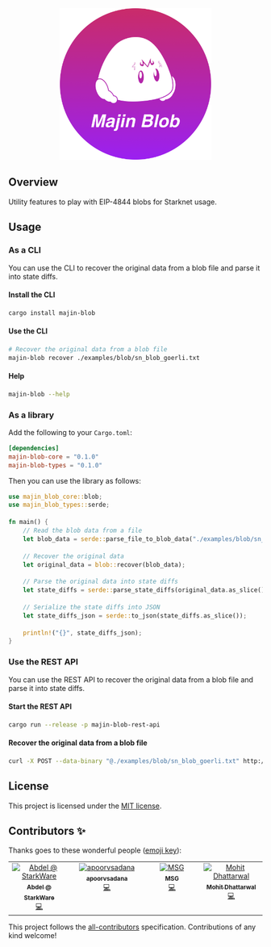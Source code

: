 <div align="center">
  <img src="docs/logo/logo - gradient bg.png" height="300"/>
</div>

## Overview

Utility features to play with EIP-4844 blobs for Starknet usage.

## Usage

### As a CLI

You can use the CLI to recover the original data from a blob file and parse it into state diffs.

#### Install the CLI

```sh
cargo install majin-blob
```

#### Use the CLI

```sh
# Recover the original data from a blob file
majin-blob recover ./examples/blob/sn_blob_goerli.txt
```

#### Help

```sh
majin-blob --help
```

### As a library

Add the following to your `Cargo.toml`:

```toml
[dependencies]
majin-blob-core = "0.1.0"
majin-blob-types = "0.1.0"
```

Then you can use the library as follows:

```rust
use majin_blob_core::blob;
use majin_blob_types::serde;

fn main() {
    // Read the blob data from a file
    let blob_data = serde::parse_file_to_blob_data("./examples/blob/sn_blob_goerli.txt");

    // Recover the original data
    let original_data = blob::recover(blob_data);

    // Parse the original data into state diffs
    let state_diffs = serde::parse_state_diffs(original_data.as_slice());

    // Serialize the state diffs into JSON
    let state_diffs_json = serde::to_json(state_diffs.as_slice());

    println!("{}", state_diffs_json);
}
```

### Use the REST API

You can use the REST API to recover the original data from a blob file and parse it into state diffs.

#### Start the REST API

```sh
cargo run --release -p majin-blob-rest-api
```

#### Recover the original data from a blob file

```sh
curl -X POST --data-binary "@./examples/blob/sn_blob_goerli.txt" http://127.0.0.1:3030/blob
```

## License

This project is licensed under the [MIT license](LICENSE).

## Contributors ✨

Thanks goes to these wonderful people ([emoji key](https://allcontributors.org/docs/en/emoji-key)):

<!-- ALL-CONTRIBUTORS-LIST:START - Do not remove or modify this section -->
<!-- prettier-ignore-start -->
<!-- markdownlint-disable -->
<table>
  <tbody>
    <tr>
      <td align="center" valign="top" width="14.28%"><a href="https://github.com/AbdelStark"><img src="https://avatars.githubusercontent.com/u/45264458?v=4?s=100" width="100px;" alt="Abdel @ StarkWare "/><br /><sub><b>Abdel @ StarkWare </b></sub></a><br /><a href="https://github.com/AbdelStark/majin-blob/commits?author=AbdelStark" title="Code">💻</a></td>
      <td align="center" valign="top" width="14.28%"><a href="https://github.com/apoorvsadana"><img src="https://avatars.githubusercontent.com/u/95699312?v=4?s=100" width="100px;" alt="apoorvsadana"/><br /><sub><b>apoorvsadana</b></sub></a><br /><a href="https://github.com/AbdelStark/majin-blob/commits?author=apoorvsadana" title="Code">💻</a></td>
      <td align="center" valign="top" width="14.28%"><a href="https://github.com/MSghais"><img src="https://avatars.githubusercontent.com/u/59928086?v=4?s=100" width="100px;" alt="MSG"/><br /><sub><b>MSG</b></sub></a><br /><a href="https://github.com/AbdelStark/majin-blob/commits?author=MSghais" title="Code">💻</a></td>
      <td align="center" valign="top" width="14.28%"><a href="https://github.com/Mohiiit"><img src="https://avatars.githubusercontent.com/u/48082542?v=4?s=100" width="100px;" alt="Mohit Dhattarwal"/><br /><sub><b>Mohit Dhattarwal</b></sub></a><br /><a href="https://github.com/AbdelStark/majin-blob/commits?author=Mohiiit" title="Code">💻</a></td>
    </tr>
  </tbody>
</table>

<!-- markdownlint-restore -->
<!-- prettier-ignore-end -->

<!-- ALL-CONTRIBUTORS-LIST:END -->

This project follows the [all-contributors](https://github.com/all-contributors/all-contributors) specification. Contributions of any kind welcome!